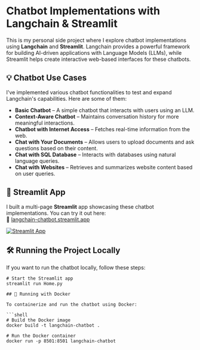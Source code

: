 # Chatbot Implementations with Langchain & Streamlit  

This is my personal side project where I explore chatbot implementations using **Langchain** and **Streamlit**. Langchain provides a powerful framework for building AI-driven applications with Language Models (LLMs), while Streamlit helps create interactive web-based interfaces for these chatbots.  

## 💡 Chatbot Use Cases  

I've implemented various chatbot functionalities to test and expand Langchain's capabilities. Here are some of them:  

- **Basic Chatbot** – A simple chatbot that interacts with users using an LLM.  
- **Context-Aware Chatbot** – Maintains conversation history for more meaningful interactions.  
- **Chatbot with Internet Access** – Fetches real-time information from the web.  
- **Chat with Your Documents** – Allows users to upload documents and ask questions based on their content.  
- **Chat with SQL Database** – Interacts with databases using natural language queries.  
- **Chat with Websites** – Retrieves and summarizes website content based on user queries.  

## 🚀 Streamlit App  

I built a multi-page **Streamlit** app showcasing these chatbot implementations. You can try it out here:  
🔗 [langchain-chatbot.streamlit.app](https://langchain-chatbot.streamlit.app)  

[![Streamlit App](https://static.streamlit.io/badges/streamlit_badge_black_white.svg)](https://langchain-chatbot.streamlit.app/)  

## 🛠️ Running the Project Locally  

If you want to run the chatbot locally, follow these steps:  

```shell
# Start the Streamlit app
streamlit run Home.py

## 🐳 Running with Docker  

To containerize and run the chatbot using Docker:  

```shell
# Build the Docker image
docker build -t langchain-chatbot .

# Run the Docker container
docker run -p 8501:8501 langchain-chatbot
